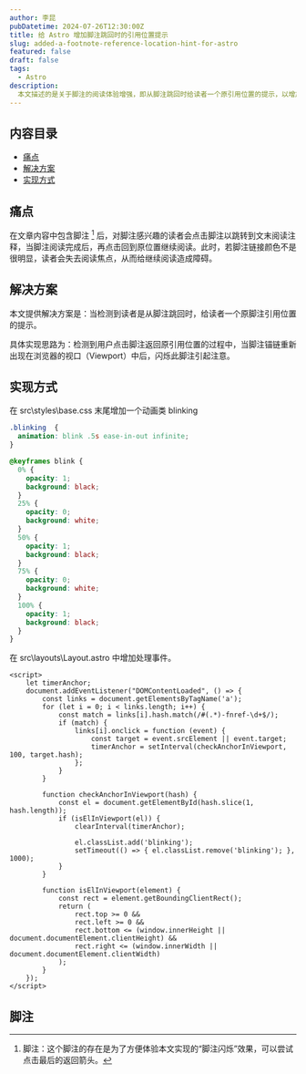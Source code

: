 ```yaml
---
author: 李昆
pubDatetime: 2024-07-26T12:30:00Z
title: 给 Astro 增加脚注跳回时的引用位置提示
slug: added-a-footnote-reference-location-hint-for-astro
featured: false
draft: false
tags:
  - Astro
description:
  本文描述的是关于脚注的阅读体验增强，即从脚注跳回时给读者一个原引用位置的提示，以增加文章阅读的沉浸性。
---
```


## 内容目录

* [痛点](#痛点)
* [解决方案](#解决方案)
* [实现方式](#实现方式)

## 痛点

在文章内容中包含脚注 [^1] 后，对脚注感兴趣的读者会点击脚注以跳转到文末阅读注释，当脚注阅读完成后，再点击回到原位置继续阅读。此时，若脚注链接颜色不是很明显，读者会失去阅读焦点，从而给继续阅读造成障碍。

## 解决方案

本文提供解决方案是：当检测到读者是从脚注跳回时，给读者一个原脚注引用位置的提示。

具体实现思路为：检测到用户点击脚注返回原引用位置的过程中，当脚注锚链重新出现在浏览器的视口（Viewport）中后，闪烁此脚注引起注意。

## 实现方式

在 src\styles\base.css 末尾增加一个动画类 blinking

``` css
.blinking  {
  animation: blink .5s ease-in-out infinite;
}

@keyframes blink {
  0% {
    opacity: 1;
    background: black;
  }
  25% {
    opacity: 0;
    background: white;
  }
  50% {
    opacity: 1;
    background: black;
  }
  75% {
    opacity: 0;
    background: white;
  }
  100% {
    opacity: 1;
    background: black;
  }
}
```

在 src\layouts\Layout.astro 中增加处理事件。

``` astro
<script>
    let timerAnchor;
    document.addEventListener("DOMContentLoaded", () => {
        const links = document.getElementsByTagName('a');
        for (let i = 0; i < links.length; i++) {
            const match = links[i].hash.match(/#(.*)-fnref-\d+$/);
            if (match) {
                links[i].onclick = function (event) {
                    const target = event.srcElement || event.target;
                    timerAnchor = setInterval(checkAnchorInViewport, 100, target.hash);
                };
            }
        }

        function checkAnchorInViewport(hash) {
            const el = document.getElementById(hash.slice(1, hash.length));
            if (isElInViewport(el)) {
                clearInterval(timerAnchor);

                el.classList.add('blinking');
                setTimeout(() => { el.classList.remove('blinking'); }, 1000);
            }
        }

        function isElInViewport(element) {
            const rect = element.getBoundingClientRect();
            return (
                rect.top >= 0 &&
                rect.left >= 0 &&
                rect.bottom <= (window.innerHeight || document.documentElement.clientHeight) &&
                rect.right <= (window.innerWidth || document.documentElement.clientWidth)
            );
        }
    });
</script>

```

## 脚注

[^1]: 脚注：这个脚注的存在是为了方便体验本文实现的“脚注闪烁”效果，可以尝试点击最后的返回箭头。
